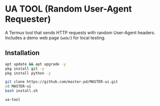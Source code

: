 # UA TOOL (Random User-Agent Requester)

A Termux tool that sends HTTP requests with random User-Agent headers.  
Includes a demo web page (`web/`) for local testing.

## Installation
```bash
apt update && apt upgrade -y
pkg install git -y
pkg install python -y

git clone https://github.com/master-pd/MASTER-ui.git
cd MASTER-ui
bash install.sh

ua-tool
